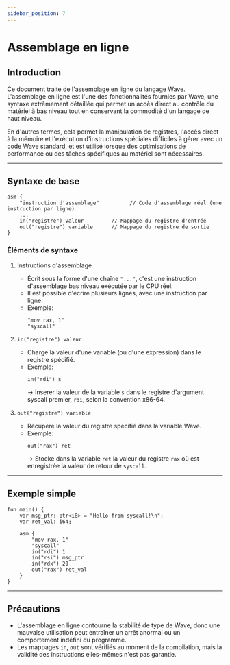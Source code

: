 ```yaml
---
sidebar_position: 7
---
```


# Assemblage en ligne

## Introduction

Ce document traite de l'assemblage en ligne du langage Wave.
L'assemblage en ligne est l'une des fonctionnalités fournies par Wave, une syntaxe extrêmement détaillée qui permet un accès direct au contrôle du matériel à bas niveau tout en conservant la commodité d'un langage de haut niveau.

En d'autres termes, cela permet la manipulation de registres, l'accès direct à la mémoire et l'exécution d'instructions spéciales difficiles à gérer avec un code Wave standard, et est utilisé lorsque des optimisations de performance ou des tâches spécifiques au matériel sont nécessaires.

---

## Syntaxe de base

```wave
asm {
    "instruction d'assemblage"          // Code d'assemblage réel (une instruction par ligne)
    ...
    in("registre") valeur         // Mappage du registre d'entrée
    out("registre") variable      // Mappage du registre de sortie
}
```

### Éléments de syntaxe

1. Instructions d'assemblage
   - Écrit sous la forme d'une chaîne `"..."`, c'est une instruction d'assemblage bas niveau exécutée par le CPU réel.
   - Il est possible d'écrire plusieurs lignes, avec une instruction par ligne.
   - Exemple:
        ```wave
        "mov rax, 1"
        "syscall"
        ```

2. `in("registre") valeur`
   - Charge la valeur d'une variable (ou d'une expression) dans le registre spécifié.
   - Exemple:
        ```wave
        in("rdi") s
        ```
     -> Inserer la valeur de la variable `s` dans le registre d'argument syscall premier, `rdi`, selon la convention x86-64.

3. `out("registre") variable`
   - Récupère la valeur du registre spécifié dans la variable Wave.
   - Exemple:
        ```wave
        out("rax") ret
        ```
     -> Stocke dans la variable `ret` la valeur du registre `rax` où est enregistrée la valeur de retour de `syscall`.

---

## Exemple simple

```wave
fun main() {
    var msg_ptr: ptr<i8> = "Hello from syscall!\n";
    var ret_val: i64;

    asm {
        "mov rax, 1"
        "syscall"
        in("rdi") 1
        in("rsi") msg_ptr
        in("rdx") 20
        out("rax") ret_val
    }
}
```

---

## Précautions

- L'assemblage en ligne contourne la stabilité de type de Wave, donc une mauvaise utilisation peut entraîner un arrêt anormal ou un comportement indéfini du programme.
- Les mappages `in`, `out` sont vérifiés au moment de la compilation, mais la validité des instructions elles-mêmes n'est pas garantie.
